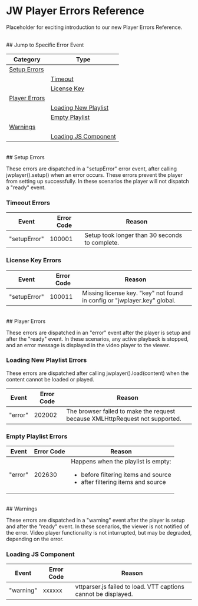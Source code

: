 # JW Player Errors Reference

Placeholder for exciting introduction to our new Player Errors Reference.

<br/>
## Jump to Specific Error Event

|Category|Type|
|---|---|
|[Setup Errors](#setup)||
||[Timeout](#timeout)|
||[License Key](#license-key)|
|[Player Errors](#player)||
||[Loading New Playlist](#load-new-playlist)|
||[Empty Playlist](#empty-playlist)|
|[Warnings](#warning)||
||[Loading JS Component](#load-js-component)|

<br/>
<a name="setup"></a>
## Setup Errors

These errors are dispatched in a "setupError" error event, after calling jwplayer().setup() when an error occurs. These errors prevent the player from setting up successfully. In these scenarios the player will not dispatch a "ready" event.

<a name="timeout"></a>
### Timeout Errors
|Event|Error Code|Reason|
|---|---|---|
|"setupError"|100001|Setup took longer than 30 seconds to complete.|

<a name="license-key"></a>
### License Key Errors
|Event|Error Code|Reason|
|---|---|---|
|"setupError"|100011|Missing license key. "key" not found in config or "jwplayer.key" global.|

<br/>
<a name="player"></a>
## Player Errors

These errors are dispatched in an "error" event after the player is setup and after the "ready" event. In these scenarios, any active playback is stopped, and an error message is displayed in the video player to the viewer.

<a name="load-new-playlist"></a>
### Loading New Playlist Errors
These errors are dispatched after calling jwplayer().load(content) when the content cannot be loaded or played.

|Event|Error Code|Reason|
|---|---|---|
|"error"|202002|The browser failed to make the request because XMLHttpRequest not supported.|

<a name="empty-playlist"></a>
### Empty Playlist Errors
|Event|Error Code|Reason|
|---|---|---|
|"error"|202630|Happens when the playlist is empty: <ul><li>before filtering items and source</li><li>after filtering items and source</li></ul>|

<br/>
<a name="warning"></a>
## Warnings

These errors are dispatched in a "warning" event after the player is setup and after the "ready" event. In these scenarios, the viewer is not notified of the error. Video player functionality is not inturrupted, but may be degraded, depending on the error.

<a name="load-js-component"></a>
### Loading JS Component
|Event|Error Code|Reason|
|---|---|---|
|"warning"|xxxxxx|vttparser.js failed to load. VTT captions cannot be displayed.|

